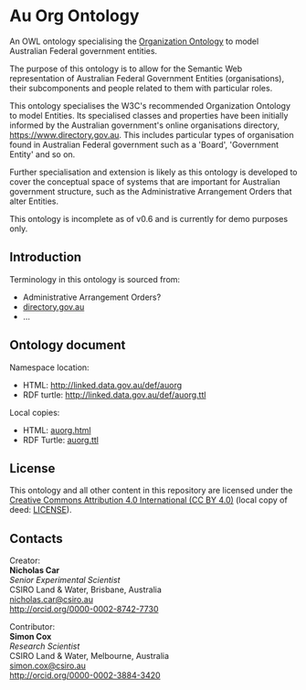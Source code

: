 # Au Org Ontology
An OWL ontology specialising the [Organization Ontology](https://www.w3.org/TR/vocab-org/) to model Australian Federal government entities.

The purpose of this ontology is to allow for the Semantic Web representation of Australian Federal Government Entities (organisations), their subcomponents and people related to them with particular roles.

This ontology specialises the W3C's recommended Organization Ontology to model Entities. Its specialised classes and properties have been initially informed by the Australian government's online organisations directory, https://www.directory.gov.au. This includes particular types of organisation found in Australian Federal government such as a 'Board', 'Government Entity' and so on.

Further specialisation and extension is likely as this ontology is developed to cover the conceptual space of systems that are important for Australian government structure, such as the Administrative Arrangement Orders that alter Entities.

This ontology is incomplete as of v0.6 and is currently for demo purposes only.

## Introduction
Terminology in this ontology is sourced from:
* Administrative Arrangement Orders?
* [directory.gov.au](https://directory.gov.au)
* ...


## Ontology document
Namespace location:
* HTML: <http://linked.data.gov.au/def/auorg>
* RDF turtle: <http://linked.data.gov.au/def/auorg.ttl>

Local copies:
* HTML: [auorg.html](auorg.html)  
* RDF Turtle: [auorg.ttl](auorg.ttl)


## License
This ontology and all other content in this repository are licensed under the [Creative Commons Attribution 4.0 International (CC BY 4.0)](https://creativecommons.org/licenses/by/4.0/) (local copy of deed: [LICENSE](LICENSE)).


## Contacts
Creator:  
**Nicholas Car**  
*Senior Experimental Scientist*  
CSIRO Land & Water, Brisbane, Australia    
<nicholas.car@csiro.au>  
<http://orcid.org/0000-0002-8742-7730>  

Contributor:  
**Simon Cox**  
*Research Scientist*  
CSIRO Land & Water, Melbourne, Australia    
<simon.cox@csiro.au>  
<http://orcid.org/0000-0002-3884-3420>  